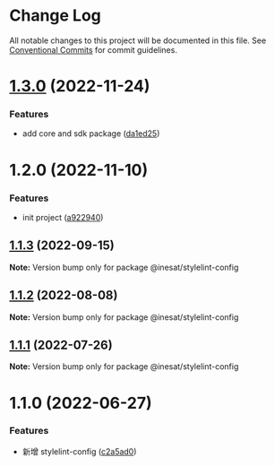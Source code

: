 # Change Log

All notable changes to this project will be documented in this file.
See [Conventional Commits](https://conventionalcommits.org) for commit guidelines.

# [1.3.0](https://gitlab.inesa-t.com/sh-trace/front-end/inesat/compare/@inesat/stylelint-config@1.2.0...@inesat/stylelint-config@1.3.0) (2022-11-24)


### Features

* add core and sdk package ([da1ed25](https://gitlab.inesa-t.com/sh-trace/front-end/inesat/commit/da1ed259263a435d628b7cde7f9ffc7857f188a9))





# 1.2.0 (2022-11-10)


### Features

* init project ([a922940](https://gitlab.inesa-t.com/sh-trace/inesat/commit/a922940b6f27e64561ac0d4c0cd5a109dd8728a3))





## [1.1.3](https://gitlab.inesa-t.com/sh-trace/inesat/compare/@inesat/stylelint-config@1.1.2...@inesat/stylelint-config@1.1.3) (2022-09-15)

**Note:** Version bump only for package @inesat/stylelint-config





## [1.1.2](https://gitlab.inesa-t.com/sh-trace/inesat/compare/@inesat/stylelint-config@1.1.1...@inesat/stylelint-config@1.1.2) (2022-08-08)

**Note:** Version bump only for package @inesat/stylelint-config





## [1.1.1](https://gitlab.inesa-t.com/sh-trace/inesat/compare/@inesat/stylelint-config@1.1.0...@inesat/stylelint-config@1.1.1) (2022-07-26)

**Note:** Version bump only for package @inesat/stylelint-config





# 1.1.0 (2022-06-27)


### Features

* 新增 stylelint-config ([c2a5ad0](http://gitlab.inesa-t.com/sh-trace/inesat/commit/c2a5ad09a58f33b7ca3acc6c47f97033a9c16b43))
